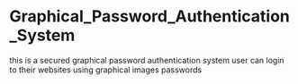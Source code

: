 # Graphical_Password_Authentication_System
this is a secured  graphical password authentication system user can login to their websites using graphical images passwords

